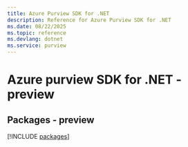 ```yaml
---
title: Azure Purview SDK for .NET
description: Reference for Azure Purview SDK for .NET
ms.date: 08/22/2025
ms.topic: reference
ms.devlang: dotnet
ms.service: purview
---
```

# Azure purview SDK for .NET - preview
## Packages - preview
[!INCLUDE [packages](purview-index.md)]